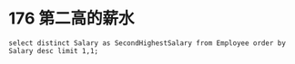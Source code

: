 # 176 第二高的薪水

```mysql
select distinct Salary as SecondHighestSalary from Employee order by Salary desc limit 1,1;
```
